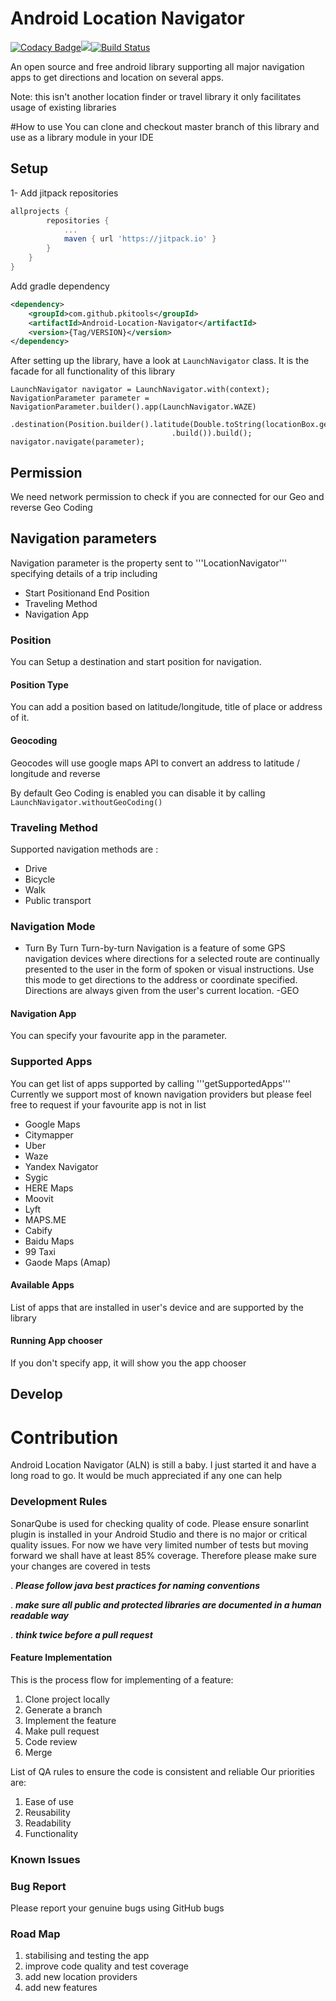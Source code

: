 # Android Location Navigator

[![Codacy Badge](https://api.codacy.com/project/badge/Grade/27962ed9c10145a7941dabb9c88e95d8)](https://app.codacy.com/gh/pkitools/Android-Location-Navigator?utm_source=github.com&utm_medium=referral&utm_content=pkitools/Android-Location-Navigator&utm_campaign=Badge_Grade_Dashboard)[![](https://jitpack.io/v/pkitools/Android-Location-Navigator.svg)](https://jitpack.io/#pkitools/Android-Location-Navigator)[![Build Status](https://travis-ci.com/pkitools/Android-Location-Navigator.svg?branch=master)](https://travis-ci.com/pkitools/Android-Location-Navigator)

An open source and free android library supporting all major navigation apps to get directions and location on several apps.

Note: this isn't another location finder or travel library it only facilitates usage of existing libraries



#How to use
You can clone and checkout master branch of this library and use as a library module in your IDE


## Setup

1- Add jitpack repositories
```gradle
allprojects {
		repositories {
			...
			maven { url 'https://jitpack.io' }
		}
	}
}
```

Add	gradle dependency
```xml
<dependency>
    <groupId>com.github.pkitools</groupId>
    <artifactId>Android-Location-Navigator</artifactId>
    <version>{Tag/VERSION}</version>
</dependency>
```
	
After setting up the library, have a look at ```LaunchNavigator``` class. It is the facade for all functionality of this library

```android
LaunchNavigator navigator = LaunchNavigator.with(context);
NavigationParameter parameter = NavigationParameter.builder().app(LaunchNavigator.WAZE)
                                    .destination(Position.builder().latitude(Double.toString(locationBox.getLatitude())).longitude(Double.toString(locationBox.getLongitude()))
                                    .build()).build(); 
navigator.navigate(parameter);
```

## Permission
We need network permission to check if you are connected for our Geo and reverse Geo Coding
    <uses-permission android:name="android.permission.ACCESS_NETWORK_STATE" />


## Navigation parameters
Navigation parameter is the property sent to '''LocationNavigator''' specifying details of a trip including
- Start Positionand End Position
- Traveling Method
- Navigation App

### Position
You can Setup a destination and start position for navigation.


#### Position Type
You can add a position based on latitude/longitude, title of place or address of it.

#### Geocoding

Geocodes will use google maps API to convert an address to latitude / longitude and reverse

By default Geo Coding is enabled you can disable it by calling
```LaunchNavigator.withoutGeoCoding()```


### Traveling Method
Supported navigation methods are : 
- Drive 
- Bicycle
- Walk
- Public transport 

### Navigation Mode

- Turn By Turn
Turn-by-turn Navigation is a feature of some GPS navigation devices where directions for a selected route are continually presented to the user in the form of spoken or visual instructions.
Use this mode to get directions to the address or coordinate specified. Directions are always given from the user's current location.
-GEO


#### Navigation App 
You can specify your favourite app in the parameter.

### Supported Apps
You can get list of apps supported by calling 
'''getSupportedApps'''
Currently we support most of known navigation providers but please feel free to request if your favourite app is not in list
- Google Maps
- Citymapper
- Uber
- Waze
- Yandex Navigator
- Sygic
- HERE Maps
- Moovit
- Lyft
- MAPS.ME
- Cabify
- Baidu Maps
- 99 Taxi
- Gaode Maps (Amap)


#### Available Apps
List of apps that are installed in user's device and are supported by the library

#### Running App chooser
If you don't specify app, it will show you the app chooser



## Develop


# Contribution
Android Location Navigator (ALN) is still a baby. I just started it and have a long road to go.
It would be much appreciated if any one can help 


### Development Rules

SonarQube is used for checking quality of code.
Please ensure sonarlint plugin is installed in your Android Studio and there is no major or critical quality issues.
For now we have very limited number of tests but moving forward we shall have at least 85% coverage.
Therefore please make sure your changes are covered in tests

. ***Please follow java best practices for naming conventions***

. ***make sure all public and protected libraries are documented in a human readable way***

. ***think twice before a pull request***
 

#### Feature Implementation
This is the process flow for implementing of a feature:
1. Clone project locally
2. Generate a branch
3. Implement the feature
4. Make pull request
5. Code review
6. Merge


List of QA rules to ensure the code is consistent and reliable
Our priorities are:
1. Ease of use
2. Reusability 
3. Readability
4. Functionality

### Known Issues


### Bug Report
Please report your genuine bugs using GitHub bugs


### Road Map

1. stabilising and testing the app
2. improve code quality and test coverage
3. add new location providers
4. add new features
